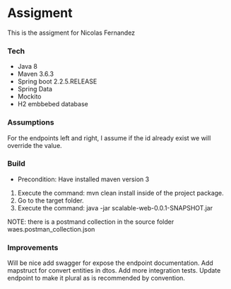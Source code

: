 # Assigment
This is the assigment for Nicolas Fernandez

### Tech
* Java 8
* Maven 3.6.3
* Spring boot 2.2.5.RELEASE
* Spring Data
* Mockito
* H2 embbebed database

### Assumptions
For the endpoints left and right, I assume if the id already exist we will override the value.

### Build

* Precondition: Have installed maven version 3

1. Execute the command: mvn clean install inside of the project package.
2. Go to the target folder. 
3. Execute the command: java -jar scalable-web-0.0.1-SNAPSHOT.jar

NOTE: there is a postmand collection in the source folder waes.postman_collection.json

### Improvements
Will be nice add swagger for expose the endpoint documentation. 
Add mapstruct for convert entities in dtos.
Add more integration tests.
Update endpoint to make it plural as is recommended by convention.

